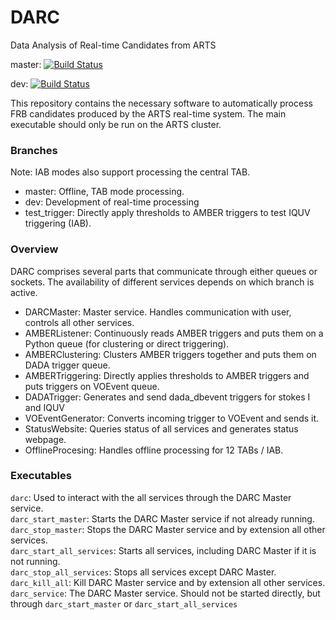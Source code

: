 # DARC
Data Analysis of Real-time Candidates from ARTS

master: [![Build Status](https://travis-ci.com/loostrum/darc.svg?branch=master)](https://travis-ci.com/loostrum/darc)

dev: [![Build Status](https://travis-ci.com/loostrum/darc.svg?branch=dev)](https://travis-ci.com/loostrum/darc)

This repository contains the necessary software to automatically process FRB candidates produced by the ARTS real-time system.
The main executable should only be run on the ARTS cluster.

### Branches
Note: IAB modes also support processing the central TAB.
* master: Offline, TAB mode processing.
* dev: Development of real-time processing
* test_trigger: Directly apply thresholds to AMBER triggers to test IQUV triggering (IAB).

### Overview
DARC comprises several parts that communicate through either queues or sockets. The availability of different services depends on which branch is active.

* DARCMaster: Master service. Handles communication with user, controls all other services.
* AMBERListener: Continuously reads AMBER triggers and puts them on a Python queue (for clustering or direct triggering).
* AMBERClustering: Clusters AMBER triggers together and puts them on DADA trigger queue.
* AMBERTriggering: Directly applies thresholds to AMBER triggers and puts triggers on VOEvent queue.
* DADATrigger: Generates and send dada_dbevent triggers for stokes I and IQUV
* VOEventGenerator: Converts incoming trigger to VOEvent and sends it.
* StatusWebsite: Queries status of all services and generates status webpage.
* OfflineProcesing: Handles offline processing for 12 TABs / IAB.

### Executables
`darc`: Used to interact with the all services through the DARC Master service.\
`darc_start_master`: Starts the DARC Master service if not already running.\
`darc_stop_master`: Stops the DARC Master service and by extension all other services.\
`darc_start_all_services`: Starts all services, including DARC Master if it is not running.\
`darc_stop_all_services`: Stops all services except DARC Master.\
`darc_kill_all`: Kill DARC Master service and by extension all other services.\
`darc_service`: The DARC Master service. Should not be started directly, but through `darc_start_master` or `darc_start_all_services`
